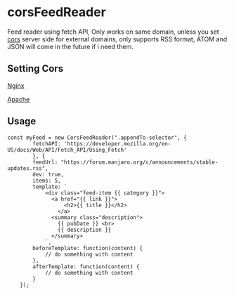 # corsFeedReader 

Feed reader using fetch API, Only works on same domain, unless you set [cors](https://developer.mozilla.org/en-US/docs/Web/HTTP/CORS) server side for external domains, only supports RSS format, ATOM and JSON will come in the future if i need them.

## Setting Cors
[Nginx](https://enable-cors.org/server_nginx.html)

[Apache](https://enable-cors.org/server_apache.html)

## Usage
```
const myFeed = new CorsFeedReader(".appendTo-selector", {
        fetchAPI: 'https://developer.mozilla.org/en-US/docs/Web/API/Fetch_API/Using_Fetch'
        }, {
        feedUrl: "https://forum.manjaro.org/c/announcements/stable-updates.rss",
        dev: true,
        items: 5,
        template: `
            <div class="feed-item {{ category }}">
              <a href="{{ link }}">
                  <h2>{{ title }}</h2>
                </a>
              <summary class="description">
                {{ pubDate }} <br>
                {{ description }}
              </summary>
            `,
        beforeTemplate: function(content) {
            // do something with content              
        },
        afterTemplate: function(content) {
            // do something with content
        }
    });
```
